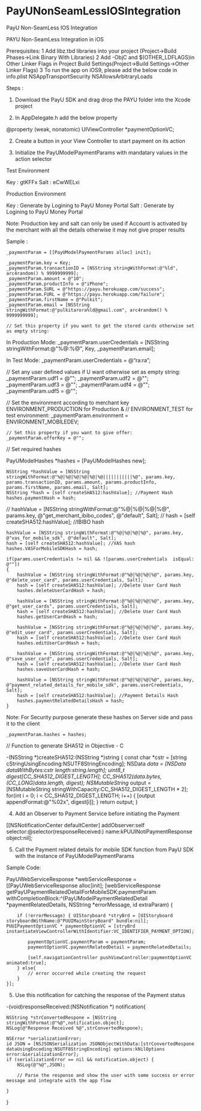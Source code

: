 # PayUNonSeamLessIOSIntegration
PayU Non-SeamLess IOS Integration


PAYU Non-SeamLess  Integration in iOS

Prerequisites:
	1	Add libz.tbd libraries into your project (Project->Build Phases->Link Binary With Libraries)
	2	Add -ObjC and $(OTHER_LDFLAGS)in Other Linker Flags in Project Build Settings(Project->Build Settings->Other Linker Flags)
	3	To run the app on iOS9, please add the below code in info.plist NSAppTransportSecurity NSAllowsArbitraryLoads

Steps :

1) Download the PayU SDK and drag drop the PAYU folder into the Xcode project

2) In AppDelegate.h add the below property

@property (weak, nonatomic) UIViewController *paymentOptionVC;

2) Create a button in your View Controller to start payment on its action

3) Initialize the PayUModelPaymentParams with mandatary values in the action selector

Test Environment

Key : gtKFFx
Salt : eCwWELxi

Production Environment

Key : Generate by Logining to PayU Money Portal
Salt : Generate by Logining to PayU Money Portal

Note: Production key and salt can only be used if Account is activated by the merchant with all the details otherwise it may not give proper results

Sample :

	_paymentParam = [[PayUModelPaymentParams alloc] init];
    
    _paymentParam.key = Key;
    _paymentParam.transactionID = [NSString stringWithFormat:@"%ld", arc4random() % 9999999999];
    _paymentParam.amount = @"10";
    _paymentParam.productInfo = @"iPhone";
    _paymentParam.SURL = @"https://payu.herokuapp.com/success";
    _paymentParam.FURL = @"https://payu.herokuapp.com/failure";
    _paymentParam.firstName = @"Pulkit";
    _paymentParam.email = [NSString stringWithFormat:@"pulkitarora%ld@gmail.com", arc4random() % 9999999999];
    
    // Set this property if you want to get the stored cards otherwise set as empty string:

In Production Mode:
    _paymentParam.userCredentials = [NSString stringWithFormat:@"%@:%@", Key, _paymentParam.email];

In Test Mode: 
    _paymentParam.userCredentials = @“ra:ra”;

// Set any user defined values if U want otherwise set as empty string:
    _paymentParam.udf1 = @"";
    _paymentParam.udf2 = @"";
    _paymentParam.udf3 = @"";
    _paymentParam.udf4 = @"";
    _paymentParam.udf5 = @"";

 // Set the environment according to merchant key ENVIRONMENT_PRODUCTION for Production &
    // ENVIRONMENT_TEST for test environment:
    _paymentParam.environment = ENVIRONMENT_MOBILEDEV;
    
    // Set this property if you want to give offer:
    _paymentParam.offerKey = @"";


// Set required hashes

PayUModelHashes *hashes = [PayUModelHashes new];
    
    NSString *hashValue = [NSString stringWithFormat:@"%@|%@|%@|%@|%@|%@|||||||||||%@", params.key, params.transactionID, params.amount, params.productInfo, params.firstName, params.email, Salt];
    NSString *hash = [self createSHA512:hashValue]; //Payment Hash
    hashes.paymentHash = hash;
    
    
//    hashValue = [NSString stringWithFormat:@"%@|%@|%@|%@", params.key, @"get_merchant_ibibo_codes", @"default", Salt];
//    hash = [self createSHA512:hashValue]; //IBIBO hash
    
    
    hashValue = [NSString stringWithFormat:@"%@|%@|%@|%@", params.key, @"vas_for_mobile_sdk", @"default", Salt];
    hash = [self createSHA512:hashValue]; //VAS hash
    hashes.VASForMobileSDKHash = hash;
    
    if(params.userCredentials != nil && ![params.userCredentials  isEqual: @""])
    {
        hashValue = [NSString stringWithFormat:@"%@|%@|%@|%@", params.key, @"delete_user_card", params.userCredentials, Salt];
        hash = [self createSHA512:hashValue]; //Delete User Card Hash
        hashes.deleteUserCardHash = hash;
        
        hashValue = [NSString stringWithFormat:@"%@|%@|%@|%@", params.key, @"get_user_cards", params.userCredentials, Salt];
        hash = [self createSHA512:hashValue]; //Delete User Card Hash
        hashes.getUserCardHash = hash;
        
        hashValue = [NSString stringWithFormat:@"%@|%@|%@|%@", params.key, @"edit_user_card", params.userCredentials, Salt];
        hash = [self createSHA512:hashValue]; //Delete User Card Hash
        hashes.editUserCardHash = hash;
        
        hashValue = [NSString stringWithFormat:@"%@|%@|%@|%@", params.key, @"save_user_card", params.userCredentials, Salt];
        hash = [self createSHA512:hashValue]; //Delete User Card Hash
        hashes.saveUserCardHash = hash;
        
        hashValue = [NSString stringWithFormat:@"%@|%@|%@|%@", params.key, @"payment_related_details_for_mobile_sdk", params.userCredentials, Salt];
        hash = [self createSHA512:hashValue]; //Payment Details Hash
        hashes.paymentRelatedDetailsHash = hash;
    }
 
  Note: For Security purpose generate these hashes on Server side and pass it to the client
    
    _paymentParam.hashes = hashes;




// Function to generate SHA512 in Objective - C

-(NSString *)createSHA512:(NSString *)string {
    const char *cstr = [string cStringUsingEncoding:NSUTF8StringEncoding];
    NSData *data = [NSData dataWithBytes:cstr length:string.length];
    uint8_t digest[CC_SHA512_DIGEST_LENGTH];
    CC_SHA512(data.bytes, (CC_LONG)data.length, digest);
    NSMutableString* output = [NSMutableString  stringWithCapacity:CC_SHA512_DIGEST_LENGTH * 2];
    for(int i = 0; i < CC_SHA512_DIGEST_LENGTH; i++) {
        [output appendFormat:@"%02x", digest[i]];
    }
    return output;
}


4) Add an Observer to Payment Service before initiating the Payment 

[[NSNotificationCenter defaultCenter]
     addObserver:self selector:@selector(responseReceived:)
     name:kPUUINotiPaymentResponse object:nil];


5) Call the Payment related details for mobile SDK function from PayU SDK with the instance of PayUModelPaymentParams

Sample Code:

PayUWebServiceResponse *webServiceResponse =[[PayUWebServiceResponse alloc]init]; [webServiceResponse getPayUPaymentRelatedDetailForMobileSDK:paymentParam withCompletionBlock:^(PayUModelPaymentRelatedDetail *paymentRelatedDetails, NSString *errorMessage, id extraParam) {
        
        if (!errorMessage) { UIStoryboard *stryBrd = [UIStoryboard storyboardWithName:@"PUUIMainStoryBoard" bundle:nil]; PUUIPaymentOptionVC * paymentOptionVC = [stryBrd instantiateViewControllerWithIdentifier:VC_IDENTIFIER_PAYMENT_OPTION];
            
            paymentOptionVC.paymentParam = paymentParam;
            paymentOptionVC.paymentRelatedDetail = paymentRelatedDetails;
            
            [self.navigationController pushViewController:paymentOptionVC animated:true];
        } else{
            // error occurred while creating the request
        }
    }];


5) Use this notification for catching the response of the Payment status

-(void)responseReceived:(NSNotification *) notification{
    
    NSString *strConvertedRespone = [NSString stringWithFormat:@"%@",notification.object];
    NSLog(@"Response Received %@",strConvertedRespone);
    
    NSError *serializationError;
    id JSON = [NSJSONSerialization JSONObjectWithData:[strConvertedRespone dataUsingEncoding:NSUTF8StringEncoding] options:kNilOptions error:&serializationError];
    if (serializationError == nil && notification.object) {
        NSLog(@"%@",JSON);
		
		// Parse the response and show the user with some success or error message and integrate with the app flow

	}
}
